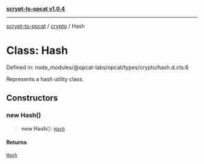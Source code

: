 [**scrypt-ts-opcat v1.0.4**](../../../README.md)

***

[scrypt-ts-opcat](../../../README.md) / [crypto](../README.md) / Hash

# Class: Hash

Defined in: node\_modules/@opcat-labs/opcat/types/crypto/hash.d.cts:6

Represents a hash utility class.

## Constructors

### new Hash()

> **new Hash**(): [`Hash`](Hash.md)

#### Returns

[`Hash`](Hash.md)
